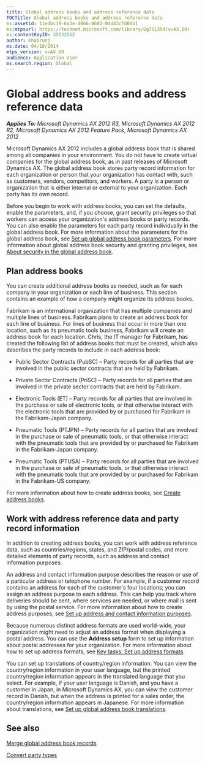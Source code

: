 ```yaml
---
title: Global address books and address reference data
TOCTitle: Global address books and address reference data
ms:assetid: 11e4bc19-6a3e-4066-8682-0dd43cfd0db1
ms:mtpsurl: https://technet.microsoft.com/library/Gg751354(v=AX.60)
ms:contentKeyID: 35132552
author: Khairunj
ms.date: 04/18/2014
mtps_version: v=AX.60
audience: Application User
ms.search.region: Global
---
```


# Global address books and address reference data 


_**Applies To:** Microsoft Dynamics AX 2012 R3, Microsoft Dynamics AX 2012 R2, Microsoft Dynamics AX 2012 Feature Pack, Microsoft Dynamics AX 2012_

Microsoft Dynamics AX 2012 includes a global address book that is shared among all companies in your environment. You do not have to create virtual companies for the global address book, as in past releases of Microsoft Dynamics AX. The global address book stores party record information for each organization or person that your organization has contact with, such as customers, vendors, competitors, and workers. A party is a person or organization that is either internal or external to your organization. Each party has its own record.

Before you begin to work with address books, you can set the defaults, enable the parameters, and, if you choose, grant security privileges so that workers can access your organization's address books or party records. You can also enable the parameters for each party record individually in the global address book. For more information about the parameters for the global address book, see [Set up global address book parameters](set-up-global-address-book-parameters.md). For more information about global address book security and granting privileges, see [About security in the global address book](about-security-in-the-global-address-book.md).

## Plan address books

You can create additional address books as needed, such as for each company in your organization or each line of business. This section contains an example of how a company might organize its address books.

Fabrikam is an international organization that has multiple companies and multiple lines of business. Fabrikam plans to create an address book for each line of business. For lines of business that occur in more than one location, such as its pneumatic tools business, Fabrikam will create an address book for each location. Chris, the IT manager for Fabrikam, has created the following list of address books that must be created, which also describes the party records to include in each address book:

  - Public Sector Contracts (PubSC) – Party records for all parties that are involved in the public sector contracts that are held by Fabrikam.

  - Private Sector Contracts (PriSC) – Party records for all parties that are involved in the private sector contracts that are held by Fabrikam.

  - Electronic Tools (ET) – Party records for all parties that are involved in the purchase or sale of electronic tools, or that otherwise interact with the electronic tools that are provided by or purchased for Fabrikam in the Fabrikam-Japan company.

  - Pneumatic Tools (PTJPN) – Party records for all parties that are involved in the purchase or sale of pneumatic tools, or that otherwise interact with the pneumatic tools that are provided by or purchased for Fabrikam in the Fabrikam-Japan company.

  - Pneumatic Tools (PTUSA) – Party records for all parties that are involved in the purchase or sale of pneumatic tools, or that otherwise interact with the pneumatic tools that are provided by or purchased for Fabrikam in the Fabrikam-US company.

For more information about how to create address books, see [Create address books](create-address-books.md).

## Work with address reference data and party record information

In addition to creating address books, you can work with address reference data, such as countries/regions, states, and ZIP/postal codes, and more detailed elements of party records, such as address and contact information purposes.

An address and contact information purpose describes the reason or use of a particular address or telephone number. For example, if a customer record contains an address for each of the customer's four locations; you can assign an address purpose to each address. This can help you track where deliveries should be sent, where services are needed, or where mail is sent by using the postal service. For more information about how to create address purposes, see [Set up address and contact information purposes](set-up-address-and-contact-information-purposes.md).

Because numerous distinct address formats are used world-wide, your organization might need to adjust an address format when displaying a postal address. You can use the **Address setup** form to set up information about postal addresses for your organization. For more information about how to set up address formats, see [Key tasks: Set up address formats](key-tasks-set-up-address-formats.md).

You can set up translations of country/region information. You can view the country/region information in your user language, but the printed country/region information appears in the translated language that you select. For example, if your user language is Danish, and you have a customer in Japan, in Microsoft Dynamics AX, you can view the customer record in Danish, but when the address is printed for a sales order, the country/region information appears in Japanese. For more information about translations, see [Set up global address book translations](set-up-global-address-book-translations.md).

## See also

[Merge global address book records](merge-global-address-book-records.md)

[Convert party types](convert-party-types.md)

  


